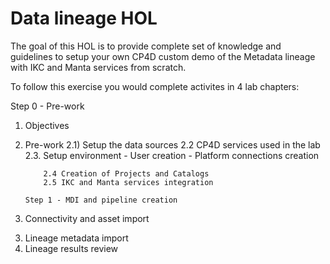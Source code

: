 # Data lineage HOL

The goal of this HOL is to provide complete set of knowledge and guidelines to setup your own CP4D custom demo of the Metadata lineage with IKC and Manta services from scratch.

To follow this exercise you would complete activites in 4 lab chapters:

Step 0 - Pre-work

1.  Objectives
2.  Pre-work
    2.1) Setup the data sources
    2.2 CP4D services used in the lab
    2.3. Setup environment - User creation - Platform connections creation

            2.4 Creation of Projects and Catalogs
            2.5 IKC and Manta services integration

        Step 1 - MDI and pipeline creation

3)  Connectivity and asset import

3. Lineage metadata import
4. Lineage results review
